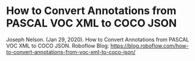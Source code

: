 # How to Convert Annotations from PASCAL VOC XML to COCO JSON

Joseph Nelson. (Jan 29, 2020). How to Convert Annotations from PASCAL VOC XML to COCO JSON. Roboflow Blog: <https://blog.roboflow.com/how-to-convert-annotations-from-voc-xml-to-coco-json/>
